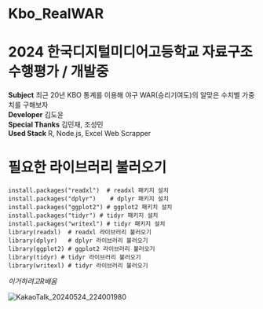 # Kbo_RealWAR
# 2024 한국디지털미디어고등학교 자료구조 수행평가 / 개발중
**Subject**
최근 20년 KBO 통계를 이용해 야구 WAR(승리기여도)의 알맞은 수치별 가중치를 구해보자   
**Developer**
김도윤  
**Special Thanks**
김민재, 조성민  
**Used Stack**
R, Node.js, Excel Web Scrapper  

# 필요한 라이브러리 불러오기
```
install.packages("readxl")  # readxl 패키지 설치  
install.packages("dplyr")    # dplyr 패키지 설치
install.packages("ggplot2") # ggplot2 패키치 설치
install.packages("tidyr") # tidyr 패키지 설치
install.packages("writexl") # tidyr 패키지 설치
library(readxl)  # readxl 라이브러리 불러오기  
library(dplyr)   # dplyr 라이브러리 불러오기
library(ggplot2) # ggplot2 라이브러리 불러오기
library(tidyr) # tidyr 라이브러리 불러오기 
library(writexl) # tidyr 라이브러리 불러오기 
```
  
*이거하려고R배움*

![KakaoTalk_20240524_224001980](https://github.com/dodo07070707/Kbo-RealWAR/assets/98579912/726143fb-1a31-47a3-b5f1-48033f84a8a8)

